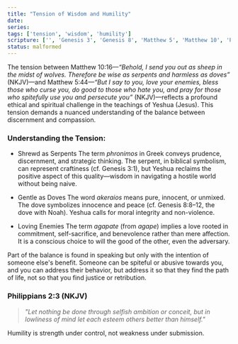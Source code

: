```yaml
---
title: "Tension of Wisdom and Humility"
date: 
series: 
tags: ['tension', 'wisdom', 'humility']
scripture: ['', 'Genesis 3', 'Genesis 8', 'Matthew 5', 'Matthew 10', 'Philippians 2']
status: malformed
---
```



The tension between Matthew 10:16—_“Behold, I send you out as sheep in the midst of wolves. Therefore be wise as serpents and harmless as doves”_ (NKJV)—and Matthew 5:44—_“But I say to you, love your enemies, bless those who curse you, do good to those who hate you, and pray for those who spitefully use you and persecute you”_ (NKJV)—reflects a profound ethical and spiritual challenge in the teachings of Yeshua (Jesus). This tension demands a nuanced understanding of the balance between discernment and compassion.

### Understanding the Tension:

- Shrewd as Serpents
    The term _phronimos_ in Greek conveys prudence, discernment, and strategic thinking. The serpent, in biblical symbolism, can represent craftiness (cf. Genesis 3:1), but Yeshua reclaims the positive aspect of this quality—wisdom in navigating a hostile world without being naive.
    
- Gentle as Doves
    The word _akeraios_ means pure, innocent, or unmixed. The dove symbolizes innocence and peace (cf. Genesis 8:8–12, the dove with Noah). Yeshua calls for moral integrity and non-violence.
    
- Loving Enemies 
    The term _agapate_ (from _agape_) implies a love rooted in commitment, self-sacrifice, and benevolence rather than mere affection. It is a conscious choice to will the good of the other, even the adversary.

Part of the balance is found in speaking but only with the intention of someone else's benefit. Someone can be spiteful or abusive towards you, and you can address their behavior, but address it so that they find the path of life, not so that you find justice or retribution.

### Philippians 2:3 (NKJV)

> _"Let nothing be done through selfish ambition or conceit, but in lowliness of mind let each esteem others better than himself."_

Humility is strength under control, not weakness under submission.